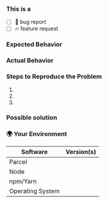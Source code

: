 ### This is a
- [ ] 🐛 bug report
- [ ] 🔥 feature request
<!-- put an `x` above on correct issue type-->
<!-- example: [x] 🐛 bug report -->

<!-- You can erase any parts of this template not applicable to your Issue. -->

### Expected Behavior


### Actual Behavior


### Steps to Reproduce the Problem

  1.
  1.
  1.
  
### Possible solution
<!--- Not obligatory, but suggest a fix/reason for the bug, -->

<!--- or ideas how to implement the addition or change -->

### 🌍 Your Environment

<!--- Include as many relevant details about the environment you experienced the bug in -->

| Software         | Version(s) |
| ---------------- | ---------- |
| Parcel           |
| Node             |
| npm/Yarn         |
| Operating System |
